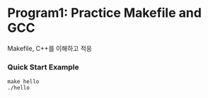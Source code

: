 # Program1: Practice Makefile and GCC
Makefile, C++를 이해하고 적응

### Quick Start Example
```
make hello
./hello
```